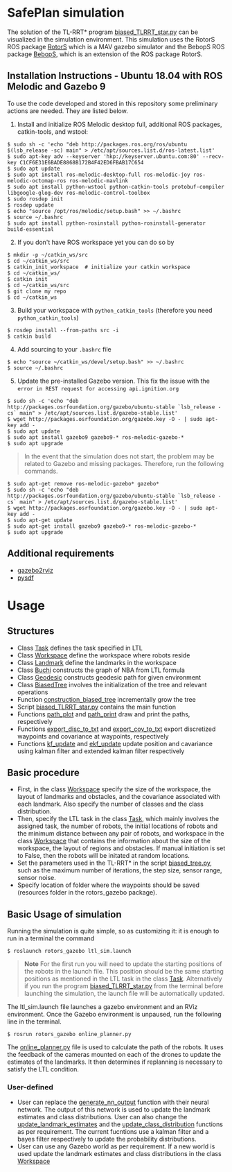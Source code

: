 # SafePlan simulation
The solution of the TL-RRT* program [biased_TLRRT_star.py](/biased_TLRRT_star.py) can be visualized in the simulation environment. This simulation 
uses the RotorS ROS package [RotorS](https://github.com/ethz-asl/rotors_simulator) which is a MAV gazebo simulator and the BebopS ROS package 
[BebopS](https://github.com/gsilano/BebopS), which is an extension of the ROS package RotorS.

Installation Instructions - Ubuntu 18.04 with ROS Melodic and Gazebo 9
---------------------------------------------------------
To use the code developed and stored in this repository some preliminary actions are needed. They are listed below.

1. Install and initialize ROS Melodic desktop full, additional ROS packages, catkin-tools, and wstool:

```console
$ sudo sh -c 'echo "deb http://packages.ros.org/ros/ubuntu $(lsb_release -sc) main" > /etc/apt/sources.list.d/ros-latest.list'
$ sudo apt-key adv --keyserver 'hkp://keyserver.ubuntu.com:80' --recv-key C1CF6E31E6BADE8868B172B4F42ED6FBAB17C654
$ sudo apt update
$ sudo apt install ros-melodic-desktop-full ros-melodic-joy ros-melodic-octomap-ros ros-melodic-mavlink
$ sudo apt install python-wstool python-catkin-tools protobuf-compiler libgoogle-glog-dev ros-melodic-control-toolbox
$ sudo rosdep init
$ rosdep update
$ echo "source /opt/ros/melodic/setup.bash" >> ~/.bashrc
$ source ~/.bashrc
$ sudo apt install python-rosinstall python-rosinstall-generator build-essential
```

2. If you don't have ROS workspace yet you can do so by

```console
$ mkdir -p ~/catkin_ws/src
$ cd ~/catkin_ws/src
$ catkin_init_workspace  # initialize your catkin workspace
$ cd ~/catkin_ws/
$ catkin init
$ cd ~/catkin_ws/src
$ git clone my repo													
$ cd ~/catkin_ws
```

3. Build your workspace with `python_catkin_tools` (therefore you need `python_catkin_tools`)

```console
$ rosdep install --from-paths src -i
$ catkin build
```

4. Add sourcing to your `.bashrc` file

```console
$ echo "source ~/catkin_ws/devel/setup.bash" >> ~/.bashrc
$ source ~/.bashrc
```

5. Update the pre-installed Gazebo version. This fix the issue with the `error in REST request for accessing api.ignition.org`

```console
$ sudo sh -c 'echo "deb http://packages.osrfoundation.org/gazebo/ubuntu-stable `lsb_release -cs` main" > /etc/apt/sources.list.d/gazebo-stable.list'
$ wget http://packages.osrfoundation.org/gazebo.key -O - | sudo apt-key add -
$ sudo apt update
$ sudo apt install gazebo9 gazebo9-* ros-melodic-gazebo-*
$ sudo apt upgrade
```

> In the event that the simulation does not start, the problem may be related to Gazebo and missing packages. Therefore, run the following commands. 
```console
$ sudo apt-get remove ros-melodic-gazebo* gazebo*
$ sudo sh -c 'echo "deb http://packages.osrfoundation.org/gazebo/ubuntu-stable `lsb_release -cs` main" > /etc/apt/sources.list.d/gazebo-stable.list'
$ wget http://packages.osrfoundation.org/gazebo.key -O - | sudo apt-key add -
$ sudo apt-get update
$ sudo apt-get install gazebo9 gazebo9-* ros-melodic-gazebo-*
$ sudo apt upgrade
```

## Additional requirements
* [gazebo2rviz](https://github.com/andreasBihlmaier/gazebo2rviz)
* [pysdf](https://github.com/andreasBihlmaier/pysdf.git)

# Usage
## Structures
* Class [Task](task.py) defines the task specified in LTL
* Class [Workspace](workspace.py) define the workspace where robots reside
* Class [Landmark](workspace.py) define the landmarks in the workspace
* Class [Buchi](buchi_parse.py) constructs the graph of NBA from LTL formula
* Class [Geodesic](geodesic_path.py) constructs geodesic path for given environment
* Class [BiasedTree](biased_tree.py) involves the initialization of the tree and relevant operations
* Function [construction_biased_tree](construct_biased_tree.py) incrementally grow the tree
* Script [biased_TLRRT_star.py](biased_TLRRT_star.py) contains the main function
* Functions [path_plot](draw_picture.py) and [path_print](draw_picture.py) draw and print the paths, respectively
* Functions [export_disc_to_txt](draw_picture.py) and [export_cov_to_txt](draw_picture.py) export discretized waypoints and covariance at waypoints, respectively
* Functions [kf_update](kf.py) and [ekf_update](ekf.py) update position and cavariance using kalman filter and extended kalman filter respectively

## Basic procedure
* First, in the class [Workspace](/workspace.py) specify the size of the workspace, the layout of landmarks and obstacles, and the covariance associated with each landmark. Also specify the number of classes and the class distribution.
* Then, specify the LTL task in the class [Task](task.py), which mainly involves the assigned task, the number of robots, the initial locations of robots and the minimum distance between any pair of robots, and workspace in the class [Workspace](/workspace.py) that contains the information about the size of the workspace, the layout of regions and obstacles. If manual initiation is set to False, then the robots will be initated at random locations. 
* Set the parameters used in the TL-RRT* in the script [biased_tree.py](/biased_tree.py), such as the maximum number of iterations, the step size, sensor range, sensor noise. 
* Specify location of folder where the waypoints should be saved (resources folder in the rotors_gazebo package).


Basic Usage of simulation
---------------------------------------------------------

Running the simulation is quite simple, so as customizing it: it is enough to run in a terminal the command

```console
$ roslaunch rotors_gazebo ltl_sim.launch 
```
> **Note** For the first run you will need to update the starting positions of the robots in the launch file. This position should be the same starting positions as mentioned in the LTL task in the class [Task](scripts/task.py). Alternatively if you run the program [biased_TLRRT_star.py](scripts/biased_TLRRT_star.py) from the terminal before launching the simulation, the launch file will be automatically updated.

The ltl_sim.launch file  launches a gazebo environment and an RViz environment. Once the Gazebo environment is unpaused, run the following line in the terminal.
```console
$ rosrun rotors_gazebo online_planner.py 
```
The [online_planner.py](scripts/online_planner.py) file is used to calculate the path of the robots. It uses the feedback of the cameras mounted on each of the drones to update the estimates of the landmarks. It then determines if replanning is necessary to satisfy the LTL condition.

### User-defined
* User can replace the [generate_nn_output](scripts/neural_net.py) function with their neural network. The output of this network is used to update the landmark estimates and class distributions. User can also change the [update_landmark_estimates](scripts/online_planner.py) and the [update_class_distribution](scripts/online_planner.py) functions as per requirement. The current fucntions use a kalman filter and a bayes filter respectively to update the probability distributions. 
* User can use any Gazebo world as per requirement. If a new world is used update the landmark estimates and class distributions in the class [Workspace](scripts/workspace.py)







